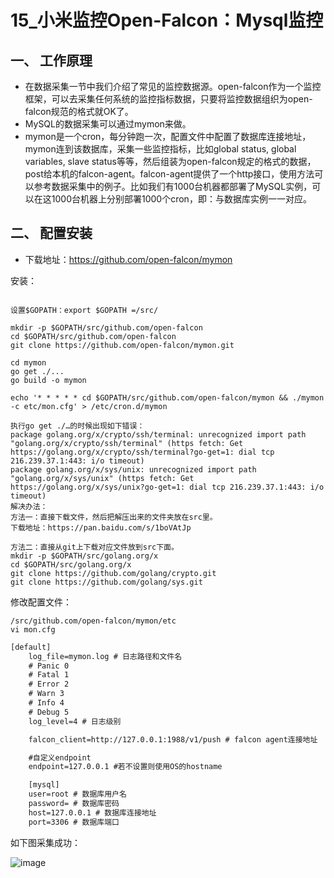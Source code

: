# 15_小米监控Open-Falcon：Mysql监控

## 一、	工作原理
* 在数据采集一节中我们介绍了常见的监控数据源。open-falcon作为一个监控框架，可以去采集任何系统的监控指标数据，只要将监控数据组织为open-falcon规范的格式就OK了。
* MySQL的数据采集可以通过mymon来做。
* mymon是一个cron，每分钟跑一次，配置文件中配置了数据库连接地址，mymon连到该数据库，采集一些监控指标，比如global status, global variables, slave status等等，然后组装为open-falcon规定的格式的数据，post给本机的falcon-agent。falcon-agent提供了一个http接口，使用方法可以参考数据采集中的例子。比如我们有1000台机器都部署了MySQL实例，可以在这1000台机器上分别部署1000个cron，即：与数据库实例一一对应。

## 二、	配置安装

* 下载地址：https://github.com/open-falcon/mymon

安装：
```shell

设置$GOPATH：export $GOPATH =/src/

mkdir -p $GOPATH/src/github.com/open-falcon
cd $GOPATH/src/github.com/open-falcon
git clone https://github.com/open-falcon/mymon.git

cd mymon
go get ./...
go build -o mymon

echo '* * * * * cd $GOPATH/src/github.com/open-falcon/mymon && ./mymon -c etc/mon.cfg' > /etc/cron.d/mymon

```


```shell
执行go get ./…的时候出现如下错误：
package golang.org/x/crypto/ssh/terminal: unrecognized import path "golang.org/x/crypto/ssh/terminal" (https fetch: Get https://golang.org/x/crypto/ssh/terminal?go-get=1: dial tcp 216.239.37.1:443: i/o timeout)
package golang.org/x/sys/unix: unrecognized import path "golang.org/x/sys/unix" (https fetch: Get https://golang.org/x/sys/unix?go-get=1: dial tcp 216.239.37.1:443: i/o timeout)
解决办法：
方法一：直接下载文件，然后把解压出来的文件夹放在src里。
下载地址：https://pan.baidu.com/s/1boVAtJp

方法二：直接从git上下载对应文件放到src下面。
mkdir -p $GOPATH/src/golang.org/x
cd $GOPATH/src/golang.org/x
git clone https://github.com/golang/crypto.git
git clone https://github.com/golang/sys.git

```


修改配置文件：

```shell
/src/github.com/open-falcon/mymon/etc
vi mon.cfg
```


```xml
[default]
    log_file=mymon.log # 日志路径和文件名
    # Panic 0
    # Fatal 1
    # Error 2
    # Warn 3
    # Info 4
    # Debug 5
    log_level=4 # 日志级别

    falcon_client=http://127.0.0.1:1988/v1/push # falcon agent连接地址

    #自定义endpoint
    endpoint=127.0.0.1 #若不设置则使用OS的hostname

    [mysql]
    user=root # 数据库用户名
    password= # 数据库密码
    host=127.0.0.1 # 数据库连接地址
    port=3306 # 数据库端口

```

如下图采集成功：

![image](https://github.com/csy512889371/learnDoc/blob/master/image/2018/openFalcon/19.png)
